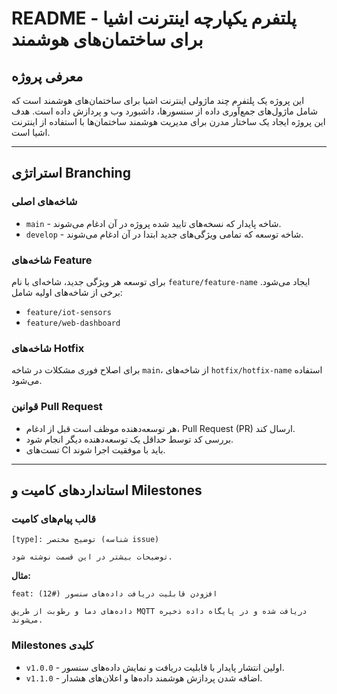# README - پلتفرم یکپارچه اینترنت اشیا برای ساختمان‌های هوشمند

## معرفی پروژه
این پروژه یک پلتفرم چند ماژولی اینترنت اشیا برای ساختمان‌های هوشمند است که شامل ماژول‌های جمع‌آوری داده از سنسورها، داشبورد وب و پردازش داده است. هدف این پروژه ایجاد یک ساختار مدرن برای مدیریت هوشمند ساختمان‌ها با استفاده از اینترنت اشیا است.

---

## استراتژی Branching

### شاخه‌های اصلی
- `main` - شاخه پایدار که نسخه‌های تایید شده پروژه در آن ادغام می‌شوند.
- `develop` - شاخه توسعه که تمامی ویژگی‌های جدید ابتدا در آن ادغام می‌شوند.

### شاخه‌های Feature
برای توسعه هر ویژگی جدید، شاخه‌ای با نام `feature/feature-name` ایجاد می‌شود. برخی از شاخه‌های اولیه شامل:
- `feature/iot-sensors`
- `feature/web-dashboard`

### شاخه‌های Hotfix
برای اصلاح فوری مشکلات در شاخه `main`، از شاخه‌های `hotfix/hotfix-name` استفاده می‌شود.

### قوانین Pull Request
- هر توسعه‌دهنده موظف است قبل از ادغام، Pull Request (PR) ارسال کند.
- بررسی کد توسط حداقل یک توسعه‌دهنده دیگر انجام شود.
- تست‌های CI باید با موفقیت اجرا شوند.

---

## استانداردهای کامیت و Milestones

### قالب پیام‌های کامیت
```
[type]: توضیح مختصر (شناسه issue)

توضیحات بیشتر در این قسمت نوشته شود.
```
**مثال:**
```
feat: افزودن قابلیت دریافت داده‌های سنسور (#12)

داده‌های دما و رطوبت از طریق MQTT دریافت شده و در پایگاه داده ذخیره می‌شوند.
```

### Milestones کلیدی
- `v1.0.0` - اولین انتشار پایدار با قابلیت دریافت و نمایش داده‌های سنسور.
- `v1.1.0` - اضافه شدن پردازش هوشمند داده‌ها و اعلان‌های هشدار.
